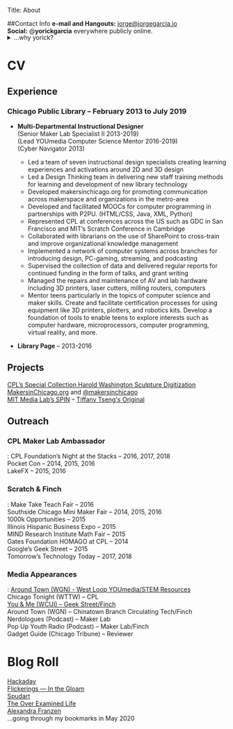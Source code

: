Title: About

##Contact Info 
**e-mail and Hangouts:** [jorge@jorgegarcia.io](mailto:jorge@jorgegarcia.io)  
**Social:**
@**yorickgarcia** everywhere publicly online.  
<details style="margin-top:-1rem">
    <summary>...why yorick?</summary>
    <div style="background:#f3f3f3; padding:1rem;">
        <p>A night on <a href="https://www.behindthename.com/name/yorick">Behind the Name</a> and @jorgegarcia is usually taken so I gave up on trying to get it.</p>
        <ul>
                <li><b>JORGE</b> - Spanish and Portuguese form of GEORGE.</li>
                <ul>
                    <li><b>GEORGE</b> - English, Romanian
    From the Greek name Γεωργιος (Georgios), which was derived from the Greek word γεωργος (georgos) meaning "farmer, earthworker", itself derived from the elements γη (ge) "earth" and εργον (ergon) "work".</li>
                </ul>
            </ul>
            <ul>
                <li><b>YORICK</b> - Literature, English, and Dutch altered form of JØRG. Shakespeare used this name for a deceased court jester in his play 'Hamlet' (1600).</li>
                <ul>
                    <li><b>JØRG</b> - Danish and Norwegian short form of JØRGEN.</li>
                    <ul>
                        <li><b>JØRGEN</b> - Danish and Norwegian form of JÜRGEN.</li>
                        <ul>
                            <li><b>JÜRGEN</b> - Low German form of GEORGE.</li>
                            <ul>
                                <li><b>GEORGE</b> - English, Romanian</li>
                            </ul>
                        </ul>
                    </ul>
                </ul>
            </ul>
    </div>
</details>


# CV

## Experience

### **Chicago Public Library** – February 2013 to July 2019
- **Multi-Departmental Instructional Designer**  
(Senior Maker Lab Specialist II 2013-2019)  
(Lead YOUmedia Computer Science Mentor 2016-2019)  
(Cyber Navigator 2013)
    - Led a team of seven instructional design specialists creating learning experiences and activations around 2D and 3D design
    - Led a Design Thinking team in delivering new staff training methods for learning and development of new library technology
    - Developed makersinchicago.org for promoting communication across makerspace and organizations in the metro-area
	- Developed and facilitated MOOCs for computer programming in partnerships with P2PU. (HTML/CSS, Java, XML, Python)
    - Represented CPL at conferences across the US such as GDC in San Francisco and MIT’s Scratch Conference in Cambridge
    - Collaborated with librarians on the use of SharePoint to cross-train and improve organizational knowledge management
    - Implemented a network of computer systems across branches for introducing design, PC-gaming, streaming, and podcasting
    - Supervised the collection of data and delivered regular reports for continued funding in the form of talks, and grant writing
    - Managed the repairs and maintenance of AV and lab hardware including 3D printers, laser cutters, milling routers, computers
    - Mentor teens particularly in the topics of computer science and maker skills. Create and facilitate certification processes for using equipment like 3D printers, plotters, and robotics kits. Develop a foundation of tools to enable teens to explore interests such as computer hardware, microprocessors, computer programming, virtual reality, and more.

- **Library Page** – 2013-2016


## Projects

[CPL’s Special Collection Harold Washington Sculpture Digitization](https://www.chipublib.org/news/diy-mayor-harold-washington-bust/)  
[MakersinChicago.org](http://makersinchicago.org/)  and [@makersinchicago](https://twitter.com/makersinchicago)  
[MIT Media Lab’s SPIN]() – [Tiffany Tseng's Original](http://spin.media.mit.edu/)  

## Outreach

### CPL Maker Lab Ambassador
: CPL Foundation’s Night at the Stacks – 2016, 2017, 2018  
Pocket Con – 2014, 2015, 2016  
LakeFX – 2015, 2016 

### Scratch & Finch

: Make Take Teach Fair – 2016  
Southside Chicago Mini Maker Fair – 2014, 2015, 2016  
1000k Opportunities – 2015  
Illinois Hispanic Business Expo – 2015  
MIND Research Institute Math Fair – 2015  
Gates Foundation HOMAGO at CPL – 2014  
Google’s Geek Street – 2015  
Tomorrow’s Technology Today – 2017, 2018

### Media Appearances  
: [Around Town (WGN) - West Loop YOUmedia/STEM Resources](https://wgntv.com/2019/02/05/around-town-checks-out-the-new-west-loop-branch-chicago-public-library/)  
Chicago Tonight (WTTW) – CPL  
[You & Me (WCUI) – Geek Street/Finch](https://www.chipublib.org/news/join-cpl-at-geek-street-powered-by-google/)  
Around Town (WGN) – Chinatown Branch Circulating Tech/Finch  
Nerdologues (Podcast) – Maker Lab  
Pop Up Youth Radio (Podcast) – Maker Lab/Finch  
Gadget Guide (Chicago Tribune) – Reviewer  


# Blog Roll
[Hackaday](https://hackaday.com/)  
[Flickerings — In the Gloam](https://www.inthegloam.com/wrdz)  
[Spudart](https://www.spudart.org/)  
[The Over Examined Life](https://overexamined.life/)  
[Alexandra Franzen](http://www.alexandrafranzen.com/new/)  
...going through my bookmarks in May 2020
